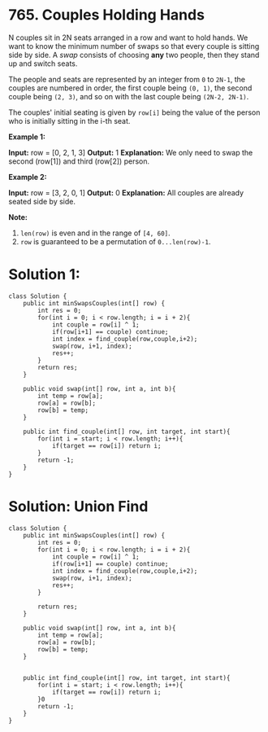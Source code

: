 # 765. Couples Holding Hands
N couples sit in 2N seats arranged in a row and want to hold hands. We want to know the minimum number of swaps so that every couple is sitting side by side. A  _swap_  consists of choosing  **any**  two people, then they stand up and switch seats.

The people and seats are represented by an integer from  `0`  to  `2N-1`, the couples are numbered in order, the first couple being  `(0, 1)`, the second couple being  `(2, 3)`, and so on with the last couple being  `(2N-2, 2N-1)`.

The couples' initial seating is given by  `row[i]`  being the value of the person who is initially sitting in the i-th seat.

**Example 1:**  

**Input:** row = [0, 2, 1, 3]
**Output:** 1
**Explanation:** We only need to swap the second (row[1]) and third (row[2]) person.

**Example 2:**  

**Input:** row = [3, 2, 0, 1]
**Output:** 0
**Explanation:** All couples are already seated side by side.

**Note:**

1.  `len(row)`  is even and in the range of  `[4, 60]`.
2.  `row`  is guaranteed to be a permutation of  `0...len(row)-1`.

# Solution 1: 
```
class Solution {
    public int minSwapsCouples(int[] row) {
        int res = 0;
        for(int i = 0; i < row.length; i = i + 2){
            int couple = row[i] ^ 1;
            if(row[i+1] == couple) continue;
            int index = find_couple(row,couple,i+2);
            swap(row, i+1, index);
            res++;
        }
        return res;
    }
    
    public void swap(int[] row, int a, int b){
        int temp = row[a];
        row[a] = row[b];
        row[b] = temp;
    } 

    public int find_couple(int[] row, int target, int start){
        for(int i = start; i < row.length; i++){
            if(target == row[i]) return i;
        }
        return -1;
    }
}
```


# Solution: Union Find
```
class Solution {
    public int minSwapsCouples(int[] row) {
        int res = 0;
        for(int i = 0; i < row.length; i = i + 2){
            int couple = row[i] ^ 1;
            if(row[i+1] == couple) continue;
            int index = find_couple(row,couple,i+2);
            swap(row, i+1, index);
            res++;
        }
        
        return res;
    }
    
    public void swap(int[] row, int a, int b){
        int temp = row[a];
        row[a] = row[b];
        row[b] = temp;
    }
    

    public int find_couple(int[] row, int target, int start){
        for(int i = start; i < row.length; i++){
            if(target == row[i]) return i;
        }0
        return -1;
    }
}
```
